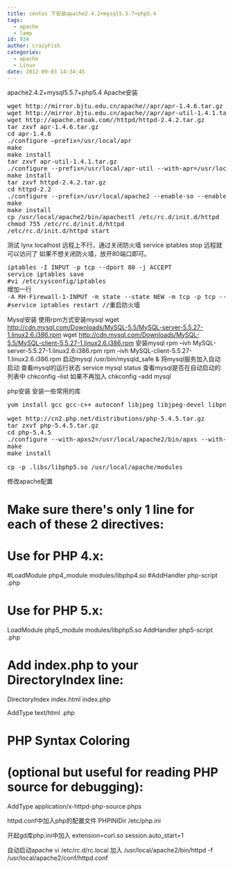 ```yaml
---
title: centos 下安装apache2.4.2+mysql5.5.7+php5.4
tags:
  - apache
  - lamp
id: 934
author: crazyFish
categories:
  - apache
  - Linux
date: 2012-09-03 14:34:45
---
```


apache2.4.2+mysql5.5.7+php5.4
Apache安装
<pre class="brush: text; gutter: true; first-line: 1">wget http://mirror.bjtu.edu.cn/apache//apr/apr-1.4.6.tar.gz
wget http://mirror.bjtu.edu.cn/apache//apr/apr-util-1.4.1.tar.gz
wget http://apache.etoak.com//httpd/httpd-2.4.2.tar.gz
tar zxvf apr-1.4.6.tar.gz
cd apr-1.4.6
./configure –prefix=/usr/local/apr
make
make install
tar zxvf apr-util-1.4.1.tar.gz
./configure --prefix=/usr/local/apr-util --with-apr=/usr/local/apr/make
make install
tar zxvf httpd-2.4.2.tar.gz
cd httpd-2.2
./configure --prefix=/usr/local/apache2 --enable-so --enable-mods-shared=all --enable-vhost-alias --enable-expires --enable-rewrite --enable-authn-dbm=shared --with-apr=/usr/local/apr --with-apr-util=/usr/local/apr-util/
make
make install
cp /usr/local/apache2/bin/apachectl /etc/rc.d/init.d/httpd
chmod 755 /etc/rc.d/init.d/httpd
/etc/rc.d/init.d/httpd start</pre>
测试
lynx localhost
远程上不行，通过关闭防火墙
service iptables stop
远程就可以访问了
如果不想关闭防火墙，放开80端口即可。
<pre class="brush: text; gutter: true; first-line: 1">iptables -I INPUT -p tcp --dport 80 -j ACCEPT
service iptables save
#vi /etc/sysconfig/iptables
增加一行
-A RH-Firewall-1-INPUT -m state --state NEW -m tcp -p tcp --dport 80 -j ACCEPT
#service iptables restart //重启防火墙</pre>
Mysql安装
使用rpm方式安装mysql
wget http://cdn.mysql.com/Downloads/MySQL-5.5/MySQL-server-5.5.27-1.linux2.6.i386.rpm
wget http://cdn.mysql.com/Downloads/MySQL-5.5/MySQL-client-5.5.27-1.linux2.6.i386.rpm
安装mysql
rpm –ivh MySQL-server-5.5.27-1.linux2.6.i386.rpm
rpm –ivh MySQL-client-5.5.27-1.linux2.6.i386.rpm
启动mysql
/usr/bin/mysqld_safe &amp;
将mysql服务加入自动启动
查看mysql的运行状态
service mysql status
查看mysql是否在自动启动的列表中
chkconfig –list
如果不再加入
chkconfig –add mysql

php安装
安装一些常用的库
<pre class="brush: text; gutter: true; first-line: 1">yum install gcc gcc-c++ autoconf libjpeg libjpeg-devel libpng libpng-devel freetype freetype-devel libxml2 libxml2-devel zlib zlib-devel glibc glibc-devel glib2 glib2-devel bzip2 bzip2-devel ncurses ncurses-devel curl curl-devel e2fsprogs e2fsprogs-devel krb5 krb5-devel libidn libidn-devel openssl openssl-devel openldap openldap-devel nss_ldap openldap-clients openldap-servers

wget http://cn2.php.net/distributions/php-5.4.5.tar.gz
tar zxvf php-5.4.5.tar.gz
cd php-5.4.5
./configure --with-apxs2=/usr/local/apache2/bin/apxs --with-mysql --with-mysqli --prefix=/usr/local/php5 --disable-cgi --with-zlib --with-gettext --with-iconv-dir --with-freetype-dir --with-jpeg-dir --with-png-dir --with-zlib --with-libxml-dir --enable-xml --disable-rpath --enable-bcmath --enable-shmop --enable-sysvsem --enable-inline-optimization --with-curl --with-curlwrappers --enable-mbregex --enable-mbstring --with-mcrypt --with-gd --enable-gd-native-ttf --with-openssl --with-mhash --enable-pcntl --enable-sockets --with-ldap --with-ldap-sasl --with-xmlrpc --enable-zip --enable-soap
make
make install

cp -p .libs/libphp5.so /usr/local/apache/modules</pre>
修改apache配置
# Make sure there's only **1** line for each of these 2 directives:
# Use for PHP 4.x:
#LoadModule php4_module modules/libphp4.so
#AddHandler php-script .php

# Use for PHP 5.x:
LoadModule php5_module modules/libphp5.so
AddHandler php5-script .php

# Add index.php to your DirectoryIndex line:
DirectoryIndex index.html index.php

AddType text/html .php

# PHP Syntax Coloring
# (optional but useful for reading PHP source for debugging):
AddType application/x-httpd-php-source phps

httpd.conf中加入php的配置文件
PHPINIDir /etc/php.ini

开起gd库php.ini中加入
extension=curl.so
session.auto_start=1

自动启动apache
vi /etc/rc.d/rc.local
加入
/usr/local/apache2/bin/httpd -f /usr/local/apache2/conf/httpd.conf